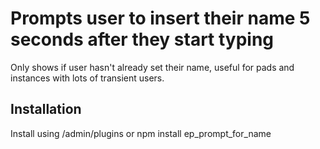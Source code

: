 # Prompts user to insert their name 5 seconds after they start typing

Only shows if user hasn't already set their name, useful for pads and instances with lots of transient users.

## Installation
Install using /admin/plugins or npm install ep_prompt_for_name

